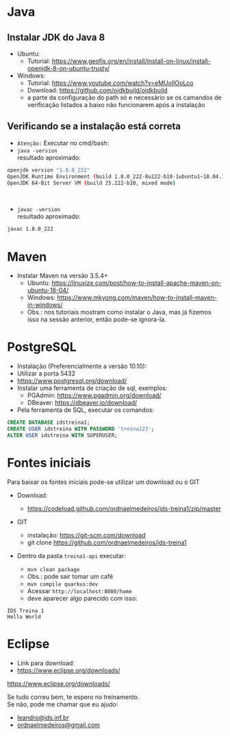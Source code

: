 # Java

## Instalar JDK do Java 8

- Ubuntu: 
    - Tutorial: https://www.geofis.org/en/install/install-on-linux/install-openjdk-8-on-ubuntu-trusty/
- Windows:
    - Tutorial: https://www.youtube.com/watch?v=eMUoIlOoLco
    - Download: https://github.com/ojdkbuild/ojdkbuild
    - a parte da configuração do path só e necessário se os camandos de verificação listados a baixo não funcionarem após a instalação

## Verificando se a instalação está correta
- `Atenção:` Executar no cmd/bash: 
- `java -version`
<br/>resultado aproximado:
```bash
openjdk version "1.8.0_222"
OpenJDK Runtime Environment (build 1.8.0_222-8u222-b10-1ubuntu1~18.04.1-b10)
OpenJDK 64-Bit Server VM (build 25.222-b10, mixed mode)
```
<br/>

- `javac -version`
<br/>resultado aproximado:
```bash
javac 1.8.0_222
```

    
# Maven

- Instalar Maven na versão 3.5.4+
    - Ubuntu: https://linuxize.com/post/how-to-install-apache-maven-on-ubuntu-18-04/
    - Windows: https://www.mkyong.com/maven/how-to-install-maven-in-windows/
    - Obs.: nos tutoriais mostram como instalar o Java, mas já fizemos isso na sessão anterior, então pode-se ignora-la.

# PostgreSQL

- Instalação (Preferencialmente a versão 10.10):
- Utilizar a porta 5432
- https://www.postgresql.org/download/
- Instalar uma ferramenta de criação de sql, exemplos:
    - PGAdmin: https://www.pgadmin.org/download/
    - DBeaver: https://dbeaver.io/download/
- Pela ferramenta de SQL, executar os comandos:
```sql
CREATE DATABASE idstreina1;
CREATE USER idstreina WITH PASSWORD 'treina123';
ALTER USER idstreina WITH SUPERUSER;
```

# Fontes iniciais

Para baixar os fontes iniciais pode-se utilizar um download ou o GIT
- Download:
    - https://codeload.github.com/ordnaelmedeiros/ids-treina1/zip/master

- GIT
    - instalação: https://git-scm.com/download
    - git clone https://github.com/ordnaelmedeiros/ids-treina1

- Dentro da pasta `treina1-api` executar:
    - `mvn clean package` 
    - Obs.: pode sair tomar um café
    - `mvn compile quarkus:dev`
    - Acessar `http://localhost:8080/home`
    - deve aparecer algo parecido com isso:

```
IDS Treina 1
Hello World
```

# Eclipse
- Link para download:
- https://www.eclipse.org/downloads/

https://www.eclipse.org/downloads/

Se tudo correu bem, te espero no treinamento.<br/>
Se não, pode me chamar que eu ajudo:
- leandro@ids.inf.br
- ordnaelmedeiros@gmail.com



